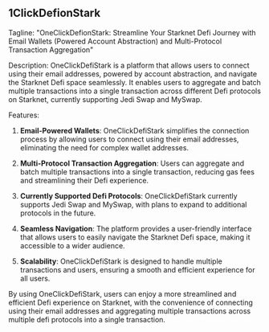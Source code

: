 ## 1ClickDefionStark

Tagline: "OneClickDefionStark: Streamline Your Starknet Defi Journey with Email Wallets (Powered Account Abstraction) and Multi-Protocol Transaction Aggregation"

Description: OneClickDefiStark is a platform that allows users to connect using their email addresses, powered by account abstraction, and navigate the Starknet Defi space seamlessly. It enables users to aggregate and batch multiple transactions into a single transaction across different Defi protocols on Starknet, currently supporting Jedi Swap and MySwap.

Features:

1. **Email-Powered Wallets**: OneClickDefiStark simplifies the connection process by allowing users to connect using their email addresses, eliminating the need for complex wallet addresses.

2. **Multi-Protocol Transaction Aggregation**: Users can aggregate and batch multiple transactions into a single transaction, reducing gas fees and streamlining their Defi experience.

3. **Currently Supported Defi Protocols**: OneClickDefiStark currently supports Jedi Swap and MySwap, with plans to expand to additional protocols in the future.

4. **Seamless Navigation**: The platform provides a user-friendly interface that allows users to easily navigate the Starknet Defi space, making it accessible to a wider audience.

5. **Scalability**: OneClickDefiStark is designed to handle multiple transactions and users, ensuring a smooth and efficient experience for all users.

By using OneClickDefiStark, users can enjoy a more streamlined and efficient Defi experience on Starknet, with the convenience of connecting using their email addresses and aggregating multiple transactions across multiple defi protocols into a single transaction.
